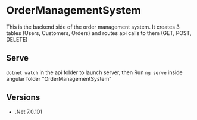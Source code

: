 # OrderManagementSystem

This is the backend side of the order management system. It creates 3 tables (Users, Customers, Orders) and routes api calls to them (GET, POST, DELETE)

## Serve
 `dotnet watch` in the api folder to launch server, then  Run `ng serve` inside angular folder "OrderManagementSystem"

## Versions
 - .Net 7.0.101
